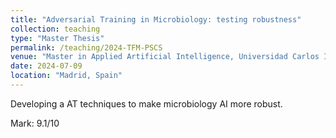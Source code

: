 ```yaml
---
title: "Adversarial Training in Microbiology: testing robustness"
collection: teaching
type: "Master Thesis"
permalink: /teaching/2024-TFM-PSCS
venue: "Master in Applied Artificial Intelligence, Universidad Carlos III de Madrid"
date: 2024-07-09
location: "Madrid, Spain"
---
```

Developing a AT techniques to make microbiology AI more robust.

Mark: 9.1/10
